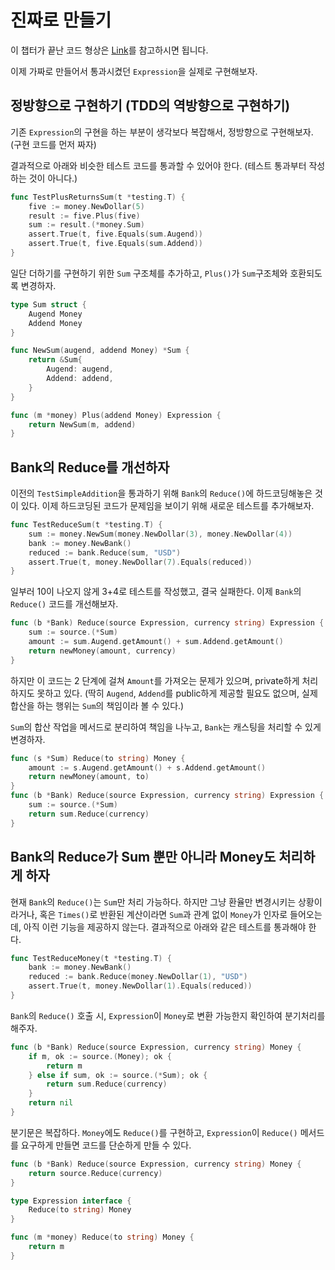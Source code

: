 # 진짜로 만들기

이 챕터가 끝난 코드 형상은 [Link](https://github.com/JSYoo5B/TIL/tree/5fedf330/TDD/TDD-by-example/money)를 참고하시면 됩니다.

이제 가짜로 만들어서 통과시켰던 `Expression`을 실제로 구현해보자.

## 정방향으로 구현하기 (TDD의 역방향으로 구현하기)

기존 `Expression`의 구현을 하는 부분이 생각보다 복잡해서, 정방향으로 구현해보자. (구현 코드를 먼저 짜자)

결과적으로 아래와 비슷한 테스트 코드를 통과할 수 있어야 한다. (테스트 통과부터 작성하는 것이 아니다.)

```go
func TestPlusReturnsSum(t *testing.T) {
    five := money.NewDollar(5)
    result := five.Plus(five)
    sum := result.(*money.Sum)
    assert.True(t, five.Equals(sum.Augend))
    assert.True(t, five.Equals(sum.Addend))
}
```

일단 더하기를 구현하기 위한 `Sum` 구조체를 추가하고, `Plus()`가 `Sum`구조체와 호환되도록 변경하자.

```go
type Sum struct {
    Augend Money
    Addend Money
}

func NewSum(augend, addend Money) *Sum {
    return &Sum{
        Augend: augend,
        Addend: addend,
    }
}

func (m *money) Plus(addend Money) Expression {
    return NewSum(m, addend)
}
```

## Bank의 Reduce를 개선하자

이전의 `TestSimpleAddition`을 통과하기 위해 `Bank`의 `Reduce()`에 하드코딩해놓은 것이 있다.
이제 하드코딩된 코드가 문제임을 보이기 위해 새로운 테스트를 추가해보자.

```go
func TestReduceSum(t *testing.T) {
    sum := money.NewSum(money.NewDollar(3), money.NewDollar(4))
    bank := money.NewBank()
    reduced := bank.Reduce(sum, "USD")
    assert.True(t, money.NewDollar(7).Equals(reduced))
}
```

일부러 10이 나오지 않게 3+4로 테스트를 작성했고, 결국 실패한다.
이제 `Bank`의 `Reduce()` 코드를 개선해보자.

```go
func (b *Bank) Reduce(source Expression, currency string) Expression {
    sum := source.(*Sum)
    amount := sum.Augend.getAmount() + sum.Addend.getAmount()
    return newMoney(amount, currency)
}
```

하지만 이 코드는 2 단계에 걸쳐 `Amount`를 가져오는 문제가 있으며, private하게 처리하지도 못하고 있다. (딱히 `Augend`, `Addend`를 public하게 제공할 필요도 없으며, 실제 합산을 하는 행위는 `Sum`의 책임이라 볼 수 있다.)

`Sum`의 합산 작업을 메서드로 분리하여 책임을 나누고, `Bank`는 캐스팅을 처리할 수 있게 변경하자.

```go
func (s *Sum) Reduce(to string) Money {
    amount := s.Augend.getAmount() + s.Addend.getAmount()
    return newMoney(amount, to)
}
func (b *Bank) Reduce(source Expression, currency string) Expression {
    sum := source.(*Sum)
    return sum.Reduce(currency)
}
```

## Bank의 Reduce가 Sum 뿐만 아니라 Money도 처리하게 하자

현재 `Bank`의 `Reduce()`는 `Sum`만 처리 가능하다. 하지만 그냥 환율만 변경시키는 상황이라거나, 혹은 `Times()`로 반환된 계산이라면 `Sum`과 관계 없이 `Money`가 인자로 들어오는데, 아직 이런 기능을 제공하지 않는다. 결과적으로 아래와 같은 테스트를 통과해야 한다.

```go
func TestReduceMoney(t *testing.T) {
    bank := money.NewBank()
    reduced := bank.Reduce(money.NewDollar(1), "USD")
    assert.True(t, money.NewDollar(1).Equals(reduced))
}
```

`Bank`의 `Reduce()` 호출 시, `Expression`이 `Money`로 변환 가능한지 확인하여 분기처리를 해주자.

```go
func (b *Bank) Reduce(source Expression, currency string) Money {
    if m, ok := source.(Money); ok {
        return m
    } else if sum, ok := source.(*Sum); ok {
        return sum.Reduce(currency)
    }
    return nil
}
```

분기문은 복잡하다. `Money`에도 `Reduce()`를 구현하고, `Expression`이 `Reduce()` 메서드를 요구하게 만들면 코드를 단순하게 만들 수 있다.

```go
func (b *Bank) Reduce(source Expression, currency string) Money {
    return source.Reduce(currency)
}

type Expression interface {
    Reduce(to string) Money
}

func (m *money) Reduce(to string) Money {
    return m
}
```
